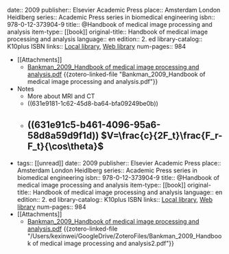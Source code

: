 date:: 2009
publisher:: Elsevier Academic Press
place:: Amsterdam London Heidlberg
series:: Academic Press series in biomedical engineering
isbn:: 978-0-12-373904-9
title:: @Handbook of medical image processing and analysis
item-type:: [[book]]
original-title:: Handbook of medical image processing and analysis
language:: en
edition:: 2. ed
library-catalog:: K10plus ISBN
links:: [Local library](zotero://select/library/items/M98558N7), [Web library](https://www.zotero.org/users/6786528/items/M98558N7)
num-pages:: 984

- [[Attachments]]
	- [Bankman_2009_Handbook of medical image processing and analysis.pdf](zotero://select/library/items/8DA7PKKY) {{zotero-linked-file "Bankman_2009_Handbook of medical image processing and analysis.pdf"}}
- Notes
	- More about MRI and CT
	- ((631e9181-1c62-45d8-ba64-bfa09249be0b))
	- ((631e91c5-b461-4096-95a6-58d8a59d9f1d))
	  $V=\frac{c}{2F_t}\frac{F_r-F_t}{\cos\theta}$
		-
- tags:: [[unread]]
  date:: 2009
  publisher:: Elsevier Academic Press
  place:: Amsterdam London Heidlberg
  series:: Academic Press series in biomedical engineering
  isbn:: 978-0-12-373904-9
  title:: @Handbook of medical image processing and analysis
  item-type:: [[book]]
  original-title:: Handbook of medical image processing and analysis
  language:: en
  edition:: 2. ed
  library-catalog:: K10plus ISBN
  links:: [Local library](zotero://select/library/items/M98558N7), [Web library](https://www.zotero.org/users/6786528/items/M98558N7)
  num-pages:: 984
- [[Attachments]]
	- [Bankman_2009_Handbook of medical image processing and analysis.pdf](zotero://select/library/items/SV87SFJG) {{zotero-linked-file "/Users/kexinwei/GoogleDrive/ZoteroFiles/Bankman_2009_Handbook of medical image processing and analysis2.pdf"}}